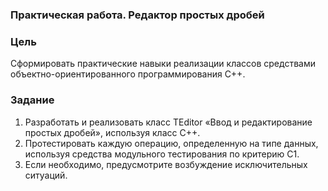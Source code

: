### Практическая работа. Редактор простых дробей

### Цель
Сформировать практические навыки реализации классов средствами
объектно-ориентированного программирования C++.

### Задание
1. Разработать и реализовать класс TEditor «Ввод и редактирование простых
дробей», используя класс С++.
2. Протестировать каждую операцию, определенную на типе данных,
используя средства модульного тестирования по критерию С1.
3. Если необходимо, предусмотрите возбуждение исключительных
ситуаций.
